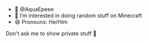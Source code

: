 - 👋 @AquaEpeee
- 👀 I’m interested in doing random stuff on Minecraft
- 😄 Pronouns: He/Him

Don't ask me to show private stuff 👀

